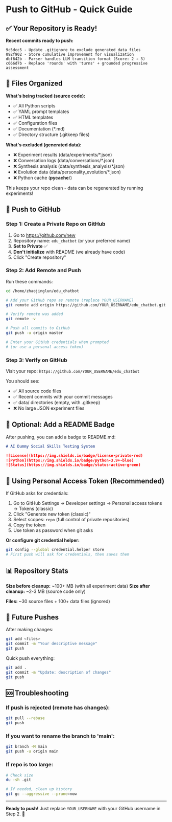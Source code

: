 # Push to GitHub - Quick Guide

## ✅ Your Repository is Ready!

**Recent commits ready to push:**
```
9c5dcc5 - Update .gitignore to exclude generated data files
092f902 - Store cumulative improvement for visualization
dbf642b - Parser handles LLM transition format (Score: 2 → 3)
c666d7b - Replace 'rounds' with 'turns' + grounded progressive assessment
```

## 📁 Files Organized

**What's being tracked (source code):**
- ✅ All Python scripts
- ✅ YAML prompt templates
- ✅ HTML templates
- ✅ Configuration files
- ✅ Documentation (*.md)
- ✅ Directory structure (.gitkeep files)

**What's excluded (generated data):**
- ❌ Experiment results (data/experiments/*.json)
- ❌ Conversation logs (data/conversations/*.json)
- ❌ Synthesis analysis (data/synthesis_analysis/*.json)
- ❌ Evolution data (data/personality_evolution/*.json)
- ❌ Python cache (__pycache__/)

This keeps your repo clean - data can be regenerated by running experiments!

## 🚀 Push to GitHub

### Step 1: Create a Private Repo on GitHub
1. Go to https://github.com/new
2. Repository name: `edu_chatbot` (or your preferred name)
3. **Set to Private** ✅
4. **Don't initialize** with README (we already have code)
5. Click "Create repository"

### Step 2: Add Remote and Push

Run these commands:

```bash
cd /home/zhaojinglun/edu_chatbot

# Add your GitHub repo as remote (replace YOUR_USERNAME)
git remote add origin https://github.com/YOUR_USERNAME/edu_chatbot.git

# Verify remote was added
git remote -v

# Push all commits to GitHub
git push -u origin master

# Enter your GitHub credentials when prompted
# (or use a personal access token)
```

### Step 3: Verify on GitHub
Visit your repo: `https://github.com/YOUR_USERNAME/edu_chatbot`

You should see:
- ✅ All source code files
- ✅ Recent commits with your commit messages
- ✅ data/ directories (empty, with .gitkeep)
- ❌ No large JSON experiment files

## 📝 Optional: Add a README Badge

After pushing, you can add a badge to README.md:

```markdown
# AI Dummy Social Skills Testing System

![License](https://img.shields.io/badge/license-private-red)
![Python](https://img.shields.io/badge/python-3.9+-blue)
![Status](https://img.shields.io/badge/status-active-green)
```

## 🔐 Using Personal Access Token (Recommended)

If GitHub asks for credentials:

1. Go to GitHub Settings → Developer settings → Personal access tokens → Tokens (classic)
2. Click "Generate new token (classic)"
3. Select scopes: `repo` (full control of private repositories)
4. Copy the token
5. Use token as password when git asks

**Or configure git credential helper:**
```bash
git config --global credential.helper store
# First push will ask for credentials, then saves them
```

## 📊 Repository Stats

**Size before cleanup:** ~100+ MB (with all experiment data)
**Size after cleanup:** ~2-3 MB (source code only)

**Files:** ~30 source files + 100+ data files (ignored)

## 🔄 Future Pushes

After making changes:
```bash
git add <files>
git commit -m "Your descriptive message"
git push
```

Quick push everything:
```bash
git add .
git commit -m "Update: description of changes"
git push
```

## 🆘 Troubleshooting

### If push is rejected (remote has changes):
```bash
git pull --rebase
git push
```

### If you want to rename the branch to 'main':
```bash
git branch -M main
git push -u origin main
```

### If repo is too large:
```bash
# Check size
du -sh .git

# If needed, clean up history
git gc --aggressive --prune=now
```

---

**Ready to push!** Just replace `YOUR_USERNAME` with your GitHub username in Step 2. 🚀

